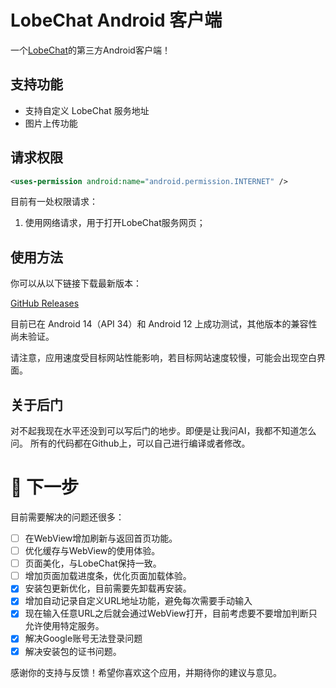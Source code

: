 # LobeChat Android 客户端

一个[LobeChat](https://lobechat.com/)的第三方Android客户端！

## 支持功能

- 支持自定义 LobeChat 服务地址
- 图片上传功能

## 请求权限

```xml
<uses-permission android:name="android.permission.INTERNET" />
```

目前有一处权限请求：

1. 使用网络请求，用于打开LobeChat服务网页；

## 使用方法

你可以从以下链接下载最新版本：

[GitHub Releases](https://github.com/moreoronce/LobeChat-Android/releases)

目前已在 Android 14（API 34）和 Android 12 上成功测试，其他版本的兼容性尚未验证。

请注意，应用速度受目标网站性能影响，若目标网站速度较慢，可能会出现空白界面。

## 关于后门

对不起我现在水平还没到可以写后门的地步。即便是让我问AI，我都不知道怎么问。
所有的代码都在Github上，可以自己进行编译或者修改。

# 🤗 下一步

目前需要解决的问题还很多：
- [ ]  在WebView增加刷新与返回首页功能。
- [ ]  优化缓存与WebView的使用体验。
- [ ]  页面美化，与LobeChat保持一致。
- [ ]  增加页面加载进度条，优化页面加载体验。
- [X]  安装包更新优化，目前需要先卸载再安装。
- [x]  增加自动记录自定义URL地址功能，避免每次需要手动输入
- [X]  现在输入任意URL之后就会通过WebView打开，目前考虑要不要增加判断只允许使用特定服务。
- [X]  解决Google账号无法登录问题
- [X]  解决安装包的证书问题。

感谢你的支持与反馈！希望你喜欢这个应用，并期待你的建议与意见。





